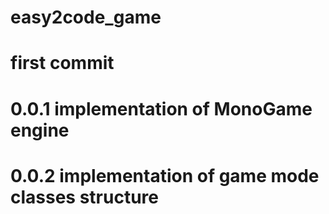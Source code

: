# easy2code_game
# first commit

# 0.0.1 implementation of MonoGame engine
# 0.0.2 implementation of game mode classes structure